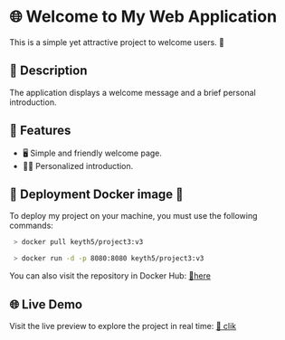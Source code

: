 # 🌐 Welcome to My Web Application

This is a simple yet attractive project to welcome users. 🎉

## 📜 Description

The application displays a welcome message and a brief personal introduction.

## 🚀 Features
- 🖥️ Simple and friendly welcome page.
- 🙋‍♀️ Personalized introduction.

## 🐳 Deployment Docker image 🐳

To deploy my project on your machine, you must use the following commands:

   ```bash
    > docker pull keyth5/project3:v3
  
    > docker run -d -p 8080:8080 keyth5/project3:v3
```
You can also visit the repository in Docker Hub: [🔗here](https://hub.docker.com/repository/docker/keyth5/project3/general)

## 🌐 Live Demo

Visit the live preview to explore the project in real time: [🔗 clik](https://project3-keyth-production.up.railway.app/)